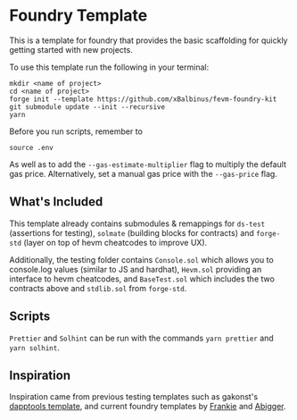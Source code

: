 # Foundry Template

This is a template for foundry that provides the basic scaffolding for quickly getting started with new projects. 

To use this template run the following in your terminal: 
```
mkdir <name of project>
cd <name of project>
forge init --template https://github.com/xBalbinus/fevm-foundry-kit
git submodule update --init --recursive
yarn 
```

Before you run scripts, remember to

```
source .env
```
As well as to add the `--gas-estimate-multiplier` flag to multiply the default gas price. Alternatively, set a manual gas price with the `--gas-price` flag.

## What's Included

This template already contains submodules & remappings for `ds-test` (assertions for testing), `solmate` (building blocks for contracts) and `forge-std` (layer on top of hevm cheatcodes to improve UX).

Additionally, the testing folder contains `Console.sol` which allows you to console.log values (similar to JS and hardhat), `Hevm.sol` providing an interface to hevm cheatcodes, and `BaseTest.sol` which includes the two contracts above and `stdlib.sol` from `forge-std`. 

## Scripts

`Prettier` and `Solhint` can be run with the commands `yarn prettier` and `yarn solhint`. 

## Inspiration

Inspiration came from previous testing templates such as gakonst's [dapptools template](https://github.com/gakonst/dapptools-template), and current foundry templates by [Frankie](https://github.com/FrankieIsLost/forge-template) and [Abigger](https://github.com/abigger87/foundry-starter). 

